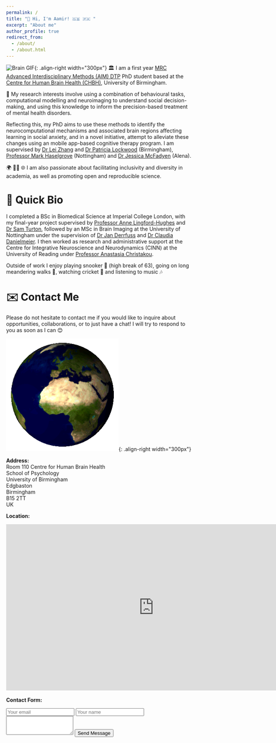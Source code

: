 ```yaml
---
permalink: /
title: "👋 Hi, I'm Aamir! 🇬🇧 🇵🇰 "
excerpt: "About me"
author_profile: true
redirect_from: 
  - /about/
  - /about.html
---
```


![Brain GIF](/images/my_brain.gif){: .align-right width="300px"}
🏛️ I am a first year [MRC Advanced Interdisciplinary Methods (AIM) DTP](https://more.bham.ac.uk/mrc-aim/) PhD student based at the [Centre for Human Brain Health (CHBH)](https://www.birmingham.ac.uk/research/centre-for-human-brain-health/index.aspx), University of Birmingham.

🧠 My research interests involve using a combination of behavioural tasks, computational modelling and neuroimaging to understand social decision-making, and using this knowledge to inform the precision-based treatment of mental health disorders.

Reflecting this, my PhD aims to use these methods to identify the neurocomputational mechanisms and associated brain regions affecting learning in social anxiety, and in a novel initiative, attempt to alleviate these changes using an mobile app-based cognitive therapy program. I am supervised by [Dr Lei Zhang](https://lei-zhang.net/) and [Dr Patricia Lockwood](https://www.birmingham.ac.uk/staff/profiles/psychology/lockwood-patricia.aspx) (Birmingham), [Professor Mark Haselgrove](https://www.nottingham.ac.uk/psychology/people/mark.haselgrove) (Nottingham) and [Dr Jessica McFadyen](https://jjmcfadyen.github.io/) (Alena).

🌍 🏳️‍🌈 🌐 I am also passionate about facilitating inclusivity and diversity in academia, as well as promoting open and reproducible science. 
 
# 📕 Quick Bio 
I completed a BSc in Biomedical Science at Imperial College London, with my final-year project supervised by [Professor Anne Lingford-Hughes](https://www.imperial.ac.uk/people/anne.lingford-hughes) and [Dr Sam Turton](https://www.imperial.ac.uk/people/s.turton), followed by an MSc in Brain Imaging at the University of Nottingham under the supervision of [Dr Jan Derrfuss](https://www.nottingham.ac.uk/psychology/people/jan.derrfuss) and [Dr Claudia Danielmeier](https://www.nottingham.ac.uk/psychology/people/claudia.danielmeier). I then worked as research and administrative support at the Centre for Integrative Neuroscience and Neurodynamics (CINN) at the University of Reading under [Professor Anastasia Christakou](https://anastasia.christakou.org/). 

Outside of work I enjoy playing snooker 🎱 (high break of 63), going on long meandering walks 🚶, watching cricket 🏏 and listening to music 🎶

# ✉️ Contact Me

Please do not hesitate to contact me if you would like to inquire about opportunities, collaborations, or to just have a chat! I will try to respond to you as soon as I can 😊 
  
![Earth GIF](/images/earth.gif){: .align-right width="300px"}  

**Address:**  
Room 110 
Centre for Human Brain Health  
School of Psychology  
University of Birmingham  
Edgbaston  
Birmingham  
B15 2TT  
UK

**Location:**
<iframe
  src="https://www.google.com/maps/embed?pb=!1m14!1m8!1m3!1d9725.651522662583!2d-1.9272804!3d52.4535496!3m2!1i1024!2i768!4f13.1!3m3!1m2!1s0x4870bde470f7c04d%3A0x583b0469e1755681!2sCentre%20for%20Human%20Brain%20Health!5e0!3m2!1sen!2suk!4v1695917516555!5m2!1sen!2suk" width="800" height="450" style="border:0;" allowfullscreen="" loading="lazy" referrerpolicy="no-referrer-when-downgrade"></iframe>

  
  
**Contact Form:**

<form method="POST" action="https://formspree.io/f/xpzgowwz">
  <input type="email" name="email" placeholder="Your email">
  <input type="text" name="name" placeholder="Your name">
  <textarea name="message" placeholder="Your message" rows="3">
  </textarea>
  <button type="">Send Message</button>
</form>